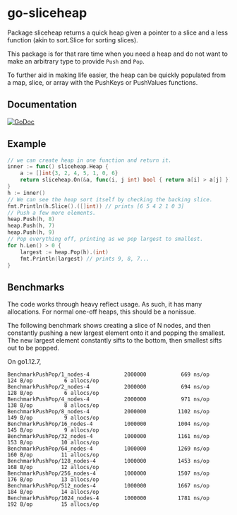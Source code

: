 go-sliceheap
============

Package sliceheap returns a quick heap given a pointer to a slice and a less
function (akin to sort.Slice for sorting slices).

This package is for that rare time when you need a heap and do not want to make
an arbitrary type to provide `Push` and `Pop`.

To further aid in making life easier, the heap can be quickly populated from a
map, slice, or array with the PushKeys or PushValues functions.

Documentation
-------------

[![GoDoc](https://godoc.org/github.com/twmb/go-sliceheap?status.svg)](https://godoc.org/github.com/twmb/go-sliceheap)

Example
-------

```go
// we can create heap in one function and return it.
inner := func() sliceheap.Heap {
	a := []int{3, 2, 4, 5, 1, 0, 6}
	return sliceheap.On(&a, func(i, j int) bool { return a[i] > a[j] })
}
h := inner()
// We can see the heap sort itself by checking the backing slice.
fmt.Println(h.Slice().([]int)) // prints [6 5 4 2 1 0 3]
// Push a few more elements.
heap.Push(h, 8)
heap.Push(h, 7)
heap.Push(h, 9)
// Pop everything off, printing as we pop largest to smallest.
for h.Len() > 0 {
	largest := heap.Pop(h).(int)
	fmt.Println(largest) // prints 9, 8, 7...
}
```

Benchmarks
----------

The code works through heavy reflect usage. As such, it has many allocations.
For normal one-off heaps, this should be a nonissue.

The following benchmark shows creating a slice of N nodes, and then constantly
pushing a new largest element onto it and popping the smallest. The new largest
element constantly sifts to the bottom, then smallest sifts out to be popped.

On go1.12.7,

```
BenchmarkPushPop/1_nodes-4         	 2000000	       669 ns/op	     124 B/op	       6 allocs/op
BenchmarkPushPop/2_nodes-4         	 2000000	       694 ns/op	     128 B/op	       6 allocs/op
BenchmarkPushPop/4_nodes-4         	 2000000	       971 ns/op	     138 B/op	       8 allocs/op
BenchmarkPushPop/8_nodes-4         	 2000000	      1102 ns/op	     149 B/op	       9 allocs/op
BenchmarkPushPop/16_nodes-4        	 1000000	      1004 ns/op	     145 B/op	       9 allocs/op
BenchmarkPushPop/32_nodes-4        	 1000000	      1161 ns/op	     153 B/op	      10 allocs/op
BenchmarkPushPop/64_nodes-4        	 1000000	      1269 ns/op	     160 B/op	      11 allocs/op
BenchmarkPushPop/128_nodes-4       	 1000000	      1453 ns/op	     168 B/op	      12 allocs/op
BenchmarkPushPop/256_nodes-4       	 1000000	      1507 ns/op	     176 B/op	      13 allocs/op
BenchmarkPushPop/512_nodes-4       	 1000000	      1667 ns/op	     184 B/op	      14 allocs/op
BenchmarkPushPop/1024_nodes-4      	 1000000	      1781 ns/op	     192 B/op	      15 allocs/op
```
